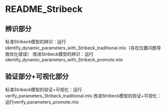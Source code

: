 # README_Stribeck

## 辨识部分
标准Stribeck模型的辨识：运行identify_dynamic_parameters_with_Stribeck_traditional.mlx（存在位置问题导致优化错误）
改进Stribeck模型的辨识：运行identify_dynamic_parameters_with_Stribeck_promote.mlx

## 验证部分+可视化部分
标准Stribeck模型的验证+可视化：运行verify_parameters_Stribeck_traditional.mlx
改进Stribeck模型的验证+可视化：运行verify_parameters_promote.mlx